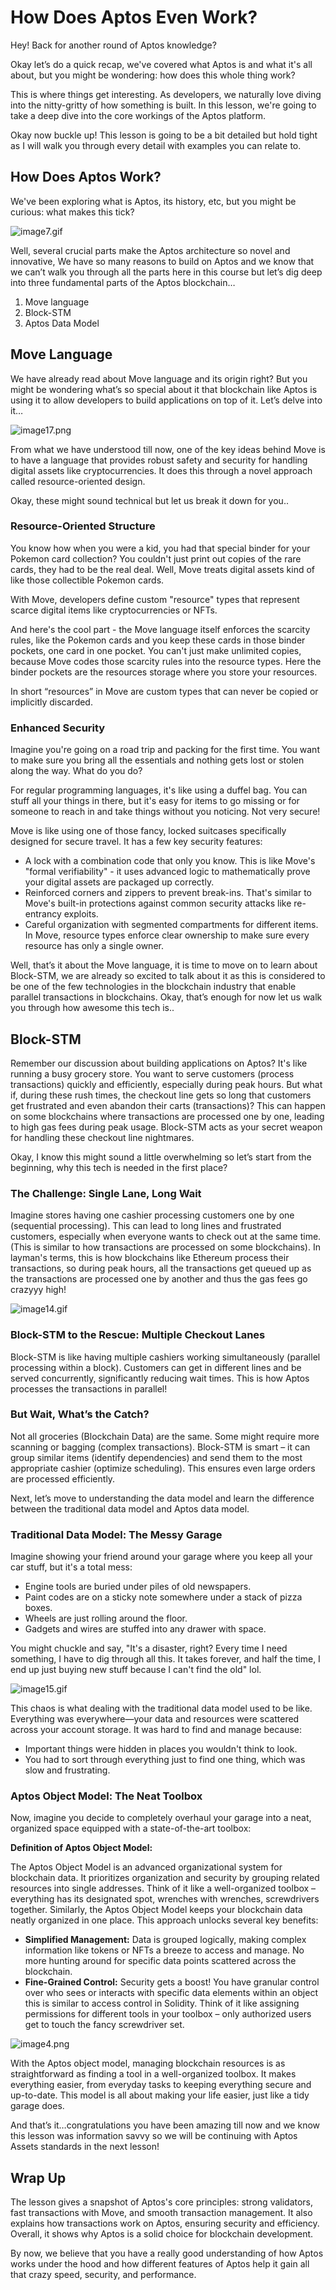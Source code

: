 # How Does Aptos Even Work?

Hey! Back for another round of Aptos knowledge?

Okay let’s do a quick recap, we've covered what Aptos is and what it's all about, but you might be wondering: how does this whole thing work?

This is where things get interesting. As developers, we naturally love diving into the nitty-gritty of how something is built. ️In this lesson, we're going to take a deep dive into the core workings of the Aptos platform.

Okay now buckle up! This lesson is going to be a bit detailed but hold tight as I will walk you through every detail with examples you can relate to.

## How Does Aptos Work?

We've been exploring what is Aptos, its history, etc, but you might be curious: what makes this tick?

![image7.gif](https://github.com/0xmetaschool/Learning-Projects/blob/main/assests_for_all/C1%20Introduction%20to%20Aptos/%20How%20Does%20Aptos%20Even%20Work/image7.gif?raw=true)

Well, several crucial parts make the Aptos architecture so novel and innovative, We have so many reasons to build on Aptos and we know that we can’t walk you through all the parts here in this course but let’s dig deep into three fundamental parts of the Aptos blockchain…

1. Move language
2. Block-STM
3. Aptos Data Model

## Move Language

We have already read about Move language and its origin right? But you might be wondering what’s so special about it that blockchain like Aptos is using it to allow developers to build applications on top of it. Let’s delve into it…

![image17.png](https://github.com/0xmetaschool/Learning-Projects/blob/main/assests_for_all/C1%20Introduction%20to%20Aptos/%20How%20Does%20Aptos%20Even%20Work/image17.png?raw=true)

From what we have understood till now, one of the key ideas behind Move is to have a language that provides robust safety and security for handling digital assets like cryptocurrencies. It does this through a novel approach called resource-oriented design.

Okay, these might sound technical but let us break it down for you..

### Resource-Oriented Structure

You know how when you were a kid, you had that special binder for your Pokemon card collection? You couldn't just print out copies of the rare cards, they had to be the real deal. Well, Move treats digital assets kind of like those collectible Pokemon cards.

With Move, developers define custom "resource" types that represent scarce digital items like cryptocurrencies or NFTs.

And here's the cool part - the Move language itself enforces the scarcity rules, like the Pokemon cards and you keep these cards in those binder pockets, one card in one pocket. You can't just make unlimited copies, because Move codes those scarcity rules into the resource types. Here the binder pockets are the resources storage where you store your resources.

In short “resources” in Move are custom types that can never be copied or implicitly discarded.

### Enhanced Security

Imagine you're going on a road trip and packing for the first time. You want to make sure you bring all the essentials and nothing gets lost or stolen along the way. What do you do?

For regular programming languages, it's like using a duffel bag. You can stuff all your things in there, but it's easy for items to go missing or for someone to reach in and take things without you noticing. Not very secure!

Move is like using one of those fancy, locked suitcases specifically designed for secure travel. It has a few key security features:

- A lock with a combination code that only you know. This is like Move's "formal verifiability" - it uses advanced logic to mathematically prove your digital assets are packaged up correctly.
- Reinforced corners and zippers to prevent break-ins. That's similar to Move's built-in protections against common security attacks like re-entrancy exploits.
- Careful organization with segmented compartments for different items. In Move, resource types enforce clear ownership to make sure every resource has only a single owner.

Well, that’s it about the Move language, it is time to move on to learn about Block-STM, we are already so excited to talk about it as this is considered to be one of the few technologies in the blockchain industry that enable parallel transactions in blockchains. Okay, that’s enough for now let us walk you through how awesome this tech is..

## Block-STM

Remember our discussion about building applications on Aptos? It's like running a busy grocery store. You want to serve customers (process transactions) quickly and efficiently, especially during peak hours. But what if, during these rush times, the checkout line gets so long that customers get frustrated and even abandon their carts (transactions)? This can happen on some blockchains where transactions are processed one by one, leading to high gas fees during peak usage. Block-STM acts as your secret weapon for handling these checkout line nightmares.

Okay, I know this might sound a little overwhelming so let’s start from the beginning, why this tech is needed in the first place?

### The Challenge: Single Lane, Long Wait

Imagine stores having one cashier processing customers one by one (sequential processing). This can lead to long lines and frustrated customers, especially when everyone wants to check out at the same time. (This is similar to how transactions are processed on some blockchains). In layman's terms, this is how blockchains like Ethereum process their transactions, so during peak hours, all the transactions get queued up as the transactions are processed one by another and thus the gas fees go crazyyy high!

![image14.gif](https://github.com/0xmetaschool/Learning-Projects/blob/main/assests_for_all/C1%20Introduction%20to%20Aptos/%20How%20Does%20Aptos%20Even%20Work/image14.gif?raw=true)

### Block-STM to the Rescue: Multiple Checkout Lanes

Block-STM is like having multiple cashiers working simultaneously (parallel processing within a block). Customers can get in different lines and be served concurrently, significantly reducing wait times. This is how Aptos processes the transactions in parallel!

### But Wait, What’s the Catch?

Not all groceries (Blockchain Data) are the same. Some might require more scanning or bagging (complex transactions). Block-STM is smart – it can group similar items (identify dependencies) and send them to the most appropriate cashier (optimize scheduling). This ensures even large orders are processed efficiently.

Next, let’s move to understanding the data model and learn the difference between the traditional data model and Aptos data model.

### Traditional Data Model: The Messy Garage

Imagine showing your friend around your garage where you keep all your car stuff, but it's a total mess:

- Engine tools are buried under piles of old newspapers.
- Paint codes are on a sticky note somewhere under a stack of pizza boxes.
- Wheels are just rolling around the floor.
- Gadgets and wires are stuffed into any drawer with space.

You might chuckle and say, "It's a disaster, right? Every time I need something, I have to dig through all this. It takes forever, and half the time, I end up just buying new stuff because I can't find the old" lol.

![image15.gif](https://github.com/0xmetaschool/Learning-Projects/blob/main/assests_for_all/C1%20Introduction%20to%20Aptos/%20How%20Does%20Aptos%20Even%20Work/image15.gif?raw=true)

This chaos is what dealing with the traditional data model used to be like. Everything was everywhere—your data and resources were scattered across your account storage. It was hard to find and manage because:

- Important things were hidden in places you wouldn't think to look.
- You had to sort through everything just to find one thing, which was slow and frustrating.

### Aptos Object Model: The Neat Toolbox

Now, imagine you decide to completely overhaul your garage into a neat, organized space equipped with a state-of-the-art toolbox:

**Definition of Aptos Object Model:**

The Aptos Object Model is an advanced organizational system for blockchain data. It prioritizes organization and security by grouping related resources into single addresses. Think of it like a well-organized toolbox – everything has its designated spot, wrenches with wrenches, screwdrivers together. Similarly, the Aptos Object Model keeps your blockchain data neatly organized in one place. This approach unlocks several key benefits:

- **Simplified Management:** Data is grouped logically, making complex information like tokens or NFTs a breeze to access and manage. No more hunting around for specific data points scattered across the blockchain.
- **Fine-Grained Control:** Security gets a boost! You have granular control over who sees or interacts with specific data elements within an object this is similar to access control in Solidity. Think of it like assigning permissions for different tools in your toolbox – only authorized users get to touch the fancy screwdriver set.
    
![image4.png](https://github.com/0xmetaschool/Learning-Projects/blob/main/assests_for_all/C1%20Introduction%20to%20Aptos/%20How%20Does%20Aptos%20Even%20Work/image4.png?raw=true)
    

With the Aptos object model, managing blockchain resources is as straightforward as finding a tool in a well-organized toolbox. It makes everything easier, from everyday tasks to keeping everything secure and up-to-date. This model is all about making your life easier, just like a tidy garage does.

And that’s it…congratulations you have been amazing till now and we know this lesson was information savvy so we will be continuing with Aptos Assets standards in the next lesson!

## Wrap Up

The lesson gives a snapshot of Aptos's core principles: strong validators, fast transactions with Move, and smooth transaction management. It also explains how transactions work on Aptos, ensuring security and efficiency. Overall, it shows why Aptos is a solid choice for blockchain development.

By now, we believe that you have a really good understanding of how Aptos works under the hood and how different features of Aptos help it gain all that crazy speed, security, and performance.